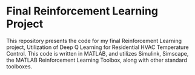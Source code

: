 # Final Reinforcement Learning Project
This repository presents the code for my final Reinforcement Learning project, Utilization of Deep Q Learning for Residential HVAC Temperature Control. This code is written in MATLAB, and utilizes Simulink, Simscape, the MATLAB Reinforcement Learning Toolbox, along with other standard toolboxes. 
